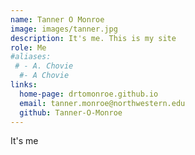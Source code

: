 ```yaml
---
name: Tanner O Monroe
image: images/tanner.jpg
description: It's me. This is my site
role: Me
#aliases:
 # - A. Chovie
  #- A Chovie
links:
  home-page: drtomonroe.github.io
  email: tanner.monroe@northwestern.edu
  github: Tanner-O-Monroe
---
```


It's me
